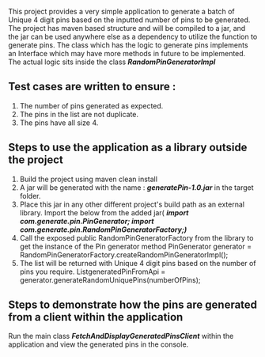 This project provides a very simple application to generate a batch of Unique 4 digit pins based on the inputted number
of pins to be generated. The project has maven based structure and will be compiled to a jar, and the jar can be used
anywhere else as a dependency to utilize the function to generate pins. The class which has the logic to generate pins
implements an Interface which may have more methods in future to be implemented. The actual logic sits inside the
class **_RandomPinGeneratorImpl_**

Test cases are written to ensure :
------------------------------------
1. The number of pins generated as expected.
2. The pins in the list are not duplicate.
3. The pins have all size 4.


Steps to use the application as a library outside the project
------------------------------------------

1. Build the project using maven clean install
2. A jar will be generated with the name : _**generatePin-1.0.jar**_ in the target folder.
3. Place this jar in any other different project's build path as an external library.
    Import the below from the added jar(
   **_import com.generate.pin.PinGenerator; import com.generate.pin.RandomPinGeneratorFactory;)_**
4. Call the exposed public RandomPinGeneratorFactory from the library to get the instance of the Pin generator method
   PinGenerator generator = RandomPinGeneratorFactory.createRandomPinGeneratorImpl();
5. The list will be returned with Unique 4 digit pins based on the number of pins you require. 
     List<Integer>generatedPinFromApi = generator.generateRandomUniquePins(numberOfPins);


Steps to demonstrate how the pins are generated from a client within the application
-------------------------------------------------------------------------------------
Run the main class **_FetchAndDisplayGeneratedPinsClient_** within the application and view the generated pins in the
console.